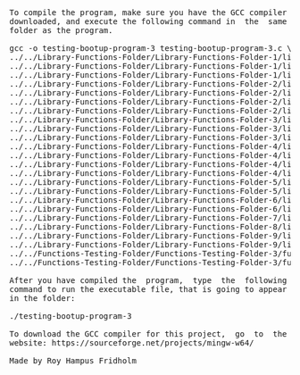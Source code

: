 
<pre>
To compile the program, make sure you have the GCC compiler  
downloaded, and execute the following command in  the  same  
folder as the program.

gcc -o testing-bootup-program-3 testing-bootup-program-3.c \
../../Library-Functions-Folder/Library-Functions-Folder-1/library-functions-program-1-1.c \
../../Library-Functions-Folder/Library-Functions-Folder-1/library-functions-program-1-2.c \
../../Library-Functions-Folder/Library-Functions-Folder-1/library-functions-program-1-3.c \
../../Library-Functions-Folder/Library-Functions-Folder-2/library-functions-program-2-1.c \
../../Library-Functions-Folder/Library-Functions-Folder-2/library-functions-program-2-2.c \
../../Library-Functions-Folder/Library-Functions-Folder-2/library-functions-program-2-3.c \
../../Library-Functions-Folder/Library-Functions-Folder-2/library-functions-program-2-4.c \
../../Library-Functions-Folder/Library-Functions-Folder-3/library-functions-program-3-1.c \
../../Library-Functions-Folder/Library-Functions-Folder-3/library-functions-program-3-2.c \
../../Library-Functions-Folder/Library-Functions-Folder-3/library-functions-program-3-3.c \
../../Library-Functions-Folder/Library-Functions-Folder-4/library-functions-program-4-1.c \
../../Library-Functions-Folder/Library-Functions-Folder-4/library-functions-program-4-2.c \
../../Library-Functions-Folder/Library-Functions-Folder-4/library-functions-program-4-3.c \
../../Library-Functions-Folder/Library-Functions-Folder-4/library-functions-program-4-4.c \
../../Library-Functions-Folder/Library-Functions-Folder-5/library-functions-program-5-1.c \
../../Library-Functions-Folder/Library-Functions-Folder-5/library-functions-program-5-2.c \
../../Library-Functions-Folder/Library-Functions-Folder-6/library-functions-program-6-1.c \
../../Library-Functions-Folder/Library-Functions-Folder-6/library-functions-program-6-2.c \
../../Library-Functions-Folder/Library-Functions-Folder-7/library-functions-program-7-1.c \
../../Library-Functions-Folder/Library-Functions-Folder-8/library-functions-program-8-1.c \
../../Library-Functions-Folder/Library-Functions-Folder-9/library-functions-program-9-1.c \
../../Library-Functions-Folder/Library-Functions-Folder-9/library-functions-program-9-2.c \
../../Functions-Testing-Folder/Functions-Testing-Folder-3/functions-testing-program-3-1.c \
../../Functions-Testing-Folder/Functions-Testing-Folder-3/functions-testing-program-3-2.c -lm

After you have compiled the  program,  type  the  following  
command to run the executable file, that is going to appear  
in the folder:

./testing-bootup-program-3

To download the GCC compiler for this project,  go  to  the  
website: https://sourceforge.net/projects/mingw-w64/

Made by Roy Hampus Fridholm
</pre>
